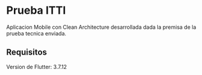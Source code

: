 # Prueba ITTI

Aplicacion Mobile con Clean Architecture desarrollada dada la premisa de la prueba tecnica enviada.

## Requisitos

Version de Flutter: 3.7.12

